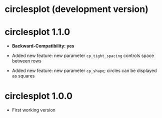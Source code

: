 # circlesplot (development version)

# circlesplot 1.1.0

* **Backward-Compatibility: yes**

* Added new feature: new parameter `cp_tight_spacing` controls space between rows

* Added new feature: new parameter `cp_shape`; circles can be displayed as squares


# circlesplot 1.0.0

* First working version
